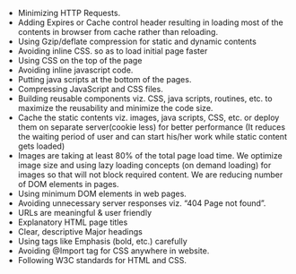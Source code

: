 - Minimizing HTTP Requests.
- Adding Expires or Cache control header resulting in loading most of the contents in browser from cache rather than reloading.
- Using Gzip/deflate compression for static and dynamic contents
- Avoiding inline CSS. so as to load initial page faster
- Using CSS on the top of the page
- Avoiding inline javascript code.
- Putting java scripts at the bottom of the pages.
- Compressing JavaScript and CSS files.
- Building reusable components viz. CSS, java scripts, routines, etc. to maximize the reusability and minimize the code size.
- Cache the static contents viz. images, java scripts, CSS, etc. or deploy them on separate server(cookie less) for better performance (It reduces the waiting period of user and can start his/her work while static content gets loaded)
- Images are taking at least 80% of the total page load time. We optimize image size and using lazy loading concepts (on demand loading) for images so that will not block required content. We are reducing number of DOM elements in pages.
- Using minimum DOM elements in web pages.
- Avoiding unnecessary server responses viz. “404 Page not found”.
- URLs are meaningful & user friendly
- Explanatory HTML page titles
- Clear, descriptive Major headings
- Using tags like Emphasis (bold, etc.) carefully
- Avoiding @Import tag for CSS anywhere in website.
- Following W3C standards for HTML and CSS.
